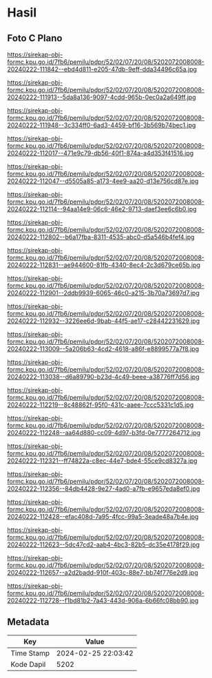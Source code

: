# Hasil

## Foto C Plano

https://sirekap-obj-formc.kpu.go.id/7fb6/pemilu/pdpr/52/02/07/20/08/5202072008008-20240222-111842--ebd4d811-e205-47db-9eff-dda34496c65a.jpg

https://sirekap-obj-formc.kpu.go.id/7fb6/pemilu/pdpr/52/02/07/20/08/5202072008008-20240222-111913--5da8a136-9097-4cdd-965b-0ec0a2a649ff.jpg

https://sirekap-obj-formc.kpu.go.id/7fb6/pemilu/pdpr/52/02/07/20/08/5202072008008-20240222-111948--3c334ff0-6ad3-4459-bf16-3b569b74bec1.jpg

https://sirekap-obj-formc.kpu.go.id/7fb6/pemilu/pdpr/52/02/07/20/08/5202072008008-20240222-112017--471e9c79-db56-40f1-874a-a4d353f41516.jpg

https://sirekap-obj-formc.kpu.go.id/7fb6/pemilu/pdpr/52/02/07/20/08/5202072008008-20240222-112047--d5505a85-a173-4ee9-aa20-d13e756cd87e.jpg

https://sirekap-obj-formc.kpu.go.id/7fb6/pemilu/pdpr/52/02/07/20/08/5202072008008-20240222-112114--94aa14e9-06c6-46e2-9713-daef3ee6c6b0.jpg

https://sirekap-obj-formc.kpu.go.id/7fb6/pemilu/pdpr/52/02/07/20/08/5202072008008-20240222-112802--b6a17fba-8311-4535-abc0-d5a546b4fef4.jpg

https://sirekap-obj-formc.kpu.go.id/7fb6/pemilu/pdpr/52/02/07/20/08/5202072008008-20240222-112831--ae944600-81fb-4340-8ec4-2c3d679ce65b.jpg

https://sirekap-obj-formc.kpu.go.id/7fb6/pemilu/pdpr/52/02/07/20/08/5202072008008-20240222-112901--2ddb9939-6065-46c0-a215-3b70a73697d7.jpg

https://sirekap-obj-formc.kpu.go.id/7fb6/pemilu/pdpr/52/02/07/20/08/5202072008008-20240222-112932--3226ee6d-9bab-44f5-ae17-c28442231629.jpg

https://sirekap-obj-formc.kpu.go.id/7fb6/pemilu/pdpr/52/02/07/20/08/5202072008008-20240222-113009--5a206b63-4cd2-4618-a86f-e8899577a7f8.jpg

https://sirekap-obj-formc.kpu.go.id/7fb6/pemilu/pdpr/52/02/07/20/08/5202072008008-20240222-113038--d6a89790-b23d-4c49-beee-a38776ff7d56.jpg

https://sirekap-obj-formc.kpu.go.id/7fb6/pemilu/pdpr/52/02/07/20/08/5202072008008-20240222-112219--8c48862f-95f0-431c-aaee-7ccc5331c1d5.jpg

https://sirekap-obj-formc.kpu.go.id/7fb6/pemilu/pdpr/52/02/07/20/08/5202072008008-20240222-112248--aa64d880-cc09-4d97-b3fd-0e7777264712.jpg

https://sirekap-obj-formc.kpu.go.id/7fb6/pemilu/pdpr/52/02/07/20/08/5202072008008-20240222-112321--ff74822a-c8ec-44e7-bde4-55ce9cd8327a.jpg

https://sirekap-obj-formc.kpu.go.id/7fb6/pemilu/pdpr/52/02/07/20/08/5202072008008-20240222-112356--84db4428-9e27-4ad0-a7fb-e9657eda8ef0.jpg

https://sirekap-obj-formc.kpu.go.id/7fb6/pemilu/pdpr/52/02/07/20/08/5202072008008-20240222-112428--efac408d-7a95-4fcc-99a5-3eade48a7b4e.jpg

https://sirekap-obj-formc.kpu.go.id/7fb6/pemilu/pdpr/52/02/07/20/08/5202072008008-20240222-112623--5dc47cd2-aab4-4bc3-82b5-dc35e4178f29.jpg

https://sirekap-obj-formc.kpu.go.id/7fb6/pemilu/pdpr/52/02/07/20/08/5202072008008-20240222-112657--a2d2badd-910f-403c-88e7-bb74f776e2d9.jpg

https://sirekap-obj-formc.kpu.go.id/7fb6/pemilu/pdpr/52/02/07/20/08/5202072008008-20240222-112728--f1bd81b2-7a43-443d-906a-6b66fc08bb90.jpg


## Metadata

| Key        | Value               |
| ---------- | ------------------- |
| Time Stamp | 2024-02-25 22:03:42 |
| Kode Dapil | 5202                |



